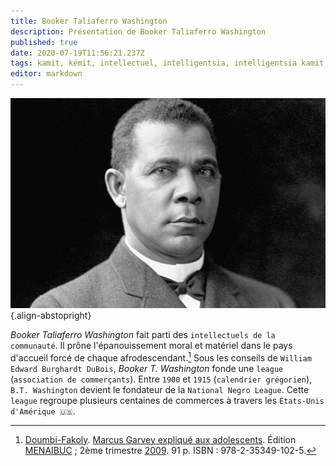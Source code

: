```yaml
---
title: Booker Taliaferro Washington
description: Présentation de Booker Taliaferro Washington
published: true
date: 2020-07-19T11:56:21.237Z
tags: kamit, kémit, intellectuel, intelligentsia, intelligentsia kamit, intelligentsia kémit, intellectuel noir, intellectuel kémit, kemit, booker, taliaferro, washington, booker taliaferro washington
editor: markdown
---
```


![booker-taliaferro-washington_public-domain.jpg](/images/personnalite/kemit/booker-t-washington/booker-taliaferro-washington_public-domain.jpg){.align-abstopright}

*Booker Taliaferro Washington* fait parti des `intellectuels de la communauté`. Il prône l'épanouissement moral et matériel dans le pays d'accueil forcé de chaque afrodescendant.[^1]
Sous les conseils de `William Edward Burghardt DuBois`, *Booker T. Washington* fonde une `league` (`association de commerçants`). Entre `1900` et `1915` (`calendrier grégorien`), `B.T. Washington` devient le fondateur de la `National Negro League`. Cette `league` regroupe plusieurs centaines de commerces à travers les `États-Unis d'Amérique 🇺🇸`.

[^1]: [Doumbi-Fakoly](/personnalite/homme/polymathe/afrique/nord-ouest/pays/mali/doumbi-fakoli). [Marcus Garvey expliqué aux adolescents](/ouvrage/documentaire/marcus-garvey-explique-aux-adolescents). Édition [MENAIBUC](/organisme/editeur/menaibuc) ; 2ème trimestre [2009](/histoire/date/calendrier-gregorien/par-annee/2009). 91 p. ISBN : 978-2-35349-102-5.
